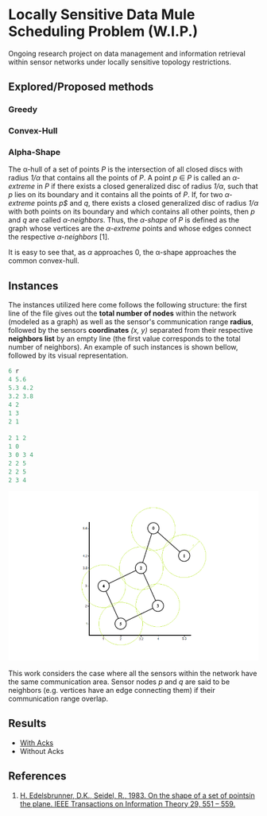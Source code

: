 # Locally Sensitive Data Mule Scheduling Problem (W.I.P.)

Ongoing research project on data management and information retrieval within sensor networks under locally sensitive topology restrictions.

## Explored/Proposed methods

### Greedy
### Convex-Hull
### Alpha-Shape

The <span>&#x3B1;</span>-hull of a set of points *P* is the intersection of all closed discs with radius *1/<span>&#x3B1;</span>* that contains all the points of *P*. A point *p* &isin; *P* is called an *<span>&#x3B1;</span>-extreme* in *P* if there exists a closed generalized disc of radius *1/<span>&#x3B1;</span>*, such that *p* lies on its boundary and it contains all the points of *P*. If, for two *<span>&#x3B1;</span>-extreme* points *p$* and *q*, there exists a closed generalized disc of radius *1/<span>&#x3B1;</span>* with both points on its boundary and which contains all other points, then *p* and *q* are called *<span>&#x3B1;</span>-neighbors*. Thus, the *<span>&#x3B1;</span>-shape* of *P* is defined as the graph whose vertices are the *<span>&#x3B1;</span>-extreme* points and whose edges connect the respective *<span>&#x3B1;</span>-neighbors* [1].

It is easy to see that, as *<span>&#x3B1;</span>* approaches 0, the <span>&#x3B1;</span>-shape approaches the common convex-hull.

## Instances

The instances utilized here come follows the following structure: the first line of the file gives out the **total number of nodes** within the network (modeled as a graph) as well as the sensor's communication range **radius**, followed by the sensors **coordinates** *(x, y)* separated from their respective **neighbors list** by an empty line (the first value corresponds to the total number of neighbors). An example of such instances is shown bellow, followed by its visual representation.

```cpp
6 r
4 5.6
5.3 4.2
3.2 3.8
4 2
1 3
2 1

2 1 2
1 0
3 0 3 4
2 2 5
2 2 5
2 3 4
```
![](https://github.com/Willian-Girao/locally_sensitive_dmsp/blob/master/misc/plots/graph_example.png)

This work considers the case where all the sensors within the network have the same communication area. Sensor nodes *p* and *q* are said to be neighbors (e.g. vertices have an edge connecting them) if their communication range overlap.

## Results

- [With Acks](https://github.com/Willian-Girao/locally_sensitive_dmsp/tree/master/sensitive_dmsp_solver/results/README.md)
- Without Acks

## References

1. [H. Edelsbrunner, D.K., Seidel, R., 1983. On the shape of a set of pointsin the plane. IEEE Transactions on      Information Theory 29, 551 – 559.](https://www.semanticscholar.org/paper/The-Shape-of-a-Set-of-Points-in-the-Plane-Edelsbrunner-Kirkpatrick/73942f26c21dbf6e572b31dcd070d357fc91b356)
